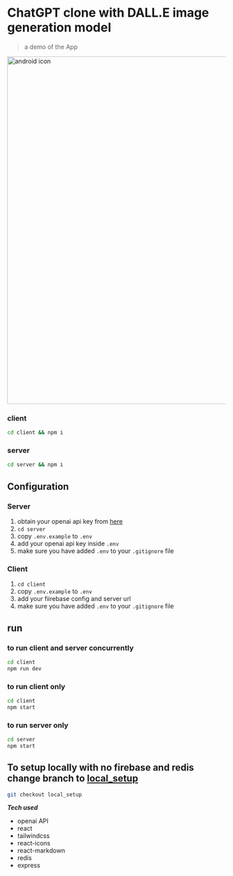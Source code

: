 # ChatGPT clone with DALL.E image generation model

> a demo of the App
<!-- https://user-images.githubusercontent.com/26358650/212903093-08c58f9b-25b5-440d-89e7-7a4b1f36df5a.mp4 -->
<img src="_pics/demo.gif" width="800px" alt="android icon"/>


### client
```bash
cd client && npm i
```
### server
```bash
cd server && npm i
```

## Configuration
### Server
1. obtain your openai api key from [here](https://openai.com)
2. `cd server`
3. copy `.env.example` to `.env`
4. add your openai api key inside `.env`
5. make sure you have added `.env` to your `.gitignore` file

### Client
1. `cd client`
2. copy `.env.example` to `.env`
3. add your fiirebase config and server url
4. make sure you have added `.env` to your `.gitignore` file

## run
### to run client and server concurrently
```bash
cd client
npm run dev
```
### to run client only
```bash
cd client
npm start
```
### to run server only
```bash
cd server
npm start
```

## To setup locally with no firebase and redis change branch to [local_setup](https://github.com/EyuCoder/chatgpt-clone/tree/local_setup)
```bash
git checkout local_setup
```

***Tech used***
  - openai API
  - react
  - tailwindcss
  - react-icons
  - react-markdown
  - redis
  - express
